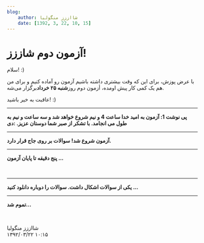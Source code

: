 ```yaml
---
blog:
    author: شااززز منگولیا
    date: [1392, 3, 22, 10, 15]
---
```

# آزمون دوم شاززز!

<div class="cnt">
سلام! :)<p></p>
<p>با عرض پوزش، برای این که وقت بیشتری داشته باشیم آزمون رو آماده کنیم و برای من هم یک کمی کار پیش اومده، أزمون دوم روز<strong>شنبه ۲۵ خرداد</strong>برگزار می‌شه.</p>
<p>عاقبت به خیر باشید! :)</p>
<hr/>
<p><strong>پی نوشت 1: آزمون به امید خدا ساعت 4 و نیم شروع خواهد شد و سه ساعت و نیم به طول می انجامد. با تشکر از صبر شما دوستان عزیز. :دی</strong></p>
<hr/>
<p><strong>آزمون شروع شد! سوالات بر روی جاج قرار دارد.</strong></p>
<hr/>
<strong>پنج دقیقه تا پایان آزمون ...</strong><p><strong><br/></strong></p>
<hr/>
<p><strong>یکی از سوالات اشکال داشت. سوالات را دوباره دانلود کنید ...</strong></p>
<hr/>
<strong>تموم شد...</strong><p><strong><br/></strong></p>
</div>

<div class="blog-info">
    <div class="blog-author">شااززز منگولیا</div>
    <div class="blog-date">۱۳۹۲/۰۳/۲۲ ۱۰:۱۵</div>
</div>

